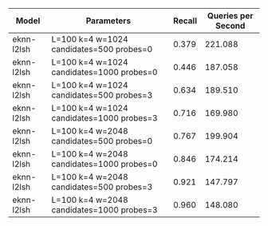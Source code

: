 |Model|Parameters|Recall|Queries per Second|
|---|---|---|---|
|eknn-l2lsh|L=100 k=4 w=1024 candidates=500 probes=0|0.379|221.088|
|eknn-l2lsh|L=100 k=4 w=1024 candidates=1000 probes=0|0.446|187.058|
|eknn-l2lsh|L=100 k=4 w=1024 candidates=500 probes=3|0.634|189.510|
|eknn-l2lsh|L=100 k=4 w=1024 candidates=1000 probes=3|0.716|169.980|
|eknn-l2lsh|L=100 k=4 w=2048 candidates=500 probes=0|0.767|199.904|
|eknn-l2lsh|L=100 k=4 w=2048 candidates=1000 probes=0|0.846|174.214|
|eknn-l2lsh|L=100 k=4 w=2048 candidates=500 probes=3|0.921|147.797|
|eknn-l2lsh|L=100 k=4 w=2048 candidates=1000 probes=3|0.960|148.080|
